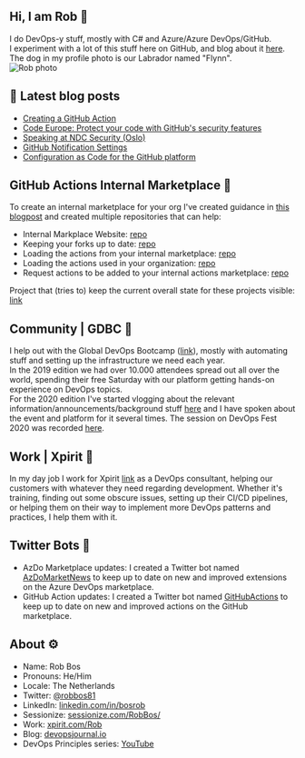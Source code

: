 ## Hi, I am Rob :wave:
I do DevOps-y stuff, mostly with C# and Azure/Azure DevOps/GitHub.  
I experiment with a lot of this stuff here on GitHub, and blog about it [here](https://devopsjournal.io).   
The dog in my profile photo is our Labrador named "Flynn".   
![Rob photo](https://devopsjournal.io/images/rob_photo.png)  

## 🍵 Latest blog posts
<!-- BLOG-POST-LIST:START -->
- [Creating a GitHub Action](https://devopsjournal.io/blog/2022/06/01/creating-a-github-action)
- [Code Europe: Protect your code with GitHub&#39;s security features](https://devopsjournal.io/blog/2022/05/30/Code-Europe)
- [Speaking at NDC Security &lpar;Oslo&rpar;](https://devopsjournal.io/blog/2022/04/06/Speaking-at-NDC-Security)
- [GitHub Notification Settings](https://devopsjournal.io/blog/2022/03/12/GitHub-notification-settings)
- [Configuration as Code for the GitHub platform](https://devopsjournal.io/blog/2022/03/12/GitHub-config-as-code)
<!-- BLOG-POST-LIST:END -->

## GitHub Actions Internal Marketplace 🍵
To create an internal marketplace for your org I've created guidance in [this blogpost](https://devopsjournal.io/blog/2021/10/14/GitHub-Actions-Internal-Marketplace) and created multiple repositories that can help:
* Internal Markplace Website: [repo](https://github.com/rajbos/github-actions-requests)
* Keeping your forks up to date: [repo](https://github.com/rajbos/github-fork-updater)
* Loading the actions from your internal marketplace: [repo](https://github.com/rajbos/github-action-load-available-actions)
* Loading the actions used in your organization: [repo](https://github.com/rajbos/github-action-load-used-actions)  
* Request actions to be added to your internal actions marketplace: [repo](https://github.com/rajbos/github-actions-requests)  

Project that (tries to) keep the current overall state for these projects visible: [link](https://github.com/users/rajbos/projects/1)

## Community | GDBC :otter:
I help out with the Global DevOps Bootcamp ([link](https://globaldevopsbootcamp.com)), mostly with automating stuff and setting up the infrastructure we need each year.  
In the 2019 edition we had over 10.000 attendees spread out all over the world, spending their free Saturday with our platform getting hands-on experience on DevOps topics.  
For the 2020 edition I've started vlogging about the relevant information/announcements/background stuff [here](https://www.youtube.com/playlist?list=PLCnpc4jNC9lBWh-oq3aaPfFP5_tUMy7ZJ) and I have spoken about the event and platform for it several times. The session on DevOps Fest 2020 was recorded [here](https://www.youtube.com/watch?v=JJOnXj3pbKU&list=PLuOBDBq7MW73LKG7492aCRpSkLqqlJp32&index=25).

## Work | Xpirit :hammer:
In my day job I work for Xpirit [link](https://www.xpirit.com/rob) as a DevOps consultant, helping our customers with whatever they need regarding development. 
Whether it's training, finding out some obscure issues, setting up their CI/CD pipelines, or helping them on their way to implement more DevOps patterns and practices, I help them with it.

## Twitter Bots :robot:
* AzDo Marketplace updates: I created a Twitter bot named [AzDoMarketNews](https://twitter.com/azdomarketnews) to keep up to date on new and improved extensions on the Azure DevOps marketplace.
* GitHub Action updates: I created a Twitter bot named [GitHubActions](https://twitter.com/GitHubActions) to keep up to date on new and improved actions on the GitHub marketplace.

## About :gear:
* Name: Rob Bos
* Pronouns: He/Him
* Locale: The Netherlands
* Twitter: [@robbos81](https://twitter.com/robbos81)
* LinkedIn: [linkedin.com/in/bosrob](https://linkedin.com/in/bosrob)
* Sessionize: [sessionize.com/RobBos/](https://sessionize.com/RobBos/)
* Work: [xpirit.com/Rob](https://xpirit.com/rob)
* Blog: [devopsjournal.io](https://devopsjournal.io)
* DevOps Principles series: [YouTube](https://www.youtube.com/playlist?list=PLXVVwOM8uv2wQyhQ7mB_Nv_iXyMuXf-GT)
